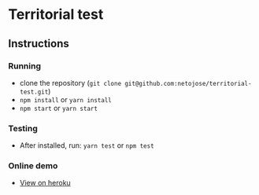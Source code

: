 # Territorial test

## Instructions

### Running
- clone the repository (`git clone git@github.com:netojose/territorial-test.git`)
- `npm install` or `yarn install`
- `npm start` or `yarn start`

### Testing
- After installed, run: `yarn test` or `npm test`

### Online demo
- [View on heroku](https://territorial-test.herokuapp.com/)